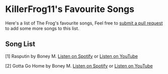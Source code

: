 # KillerFrog11's Favourite Songs
Here's a list of The Frog's favourite songs, Feel free to [submit a pull request](https://github.com/EliteNover/Frog-Songs/pulls) to add some more songs to this list.

## Song List
[1] Rasputin by Boney M. [Listen on Spotify](https://open.spotify.com/track/5lWSa1rmuSL6OBPOnkAqoa?si=af660958842a4096) or [Listen on YouTube](https://www.youtube.com/watch?v=dzp7h3_PwsU)

[2] Gotta Go Home by Boney M. [Listen on Spotify](https://open.spotify.com/track/4MvGHDenL4t9JW1RHB4rK2?si=094dbad95f3c4601) or [Listen on YouTube](https://www.youtube.com/watch?v=Xg2oJeAPO5Y)
